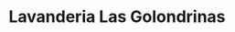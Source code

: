 ---
title: "Lavanderia Las Golondrinas"
url: /las-golondrinas/lavanderia-las-golondrinas/
shop: Wäscherei
---